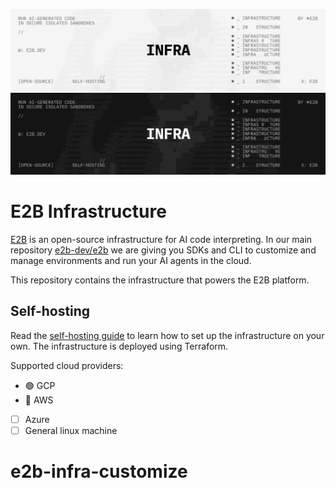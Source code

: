 ![E2B Infra Preview Light](/readme-assets/infra-light.png#gh-light-mode-only)
![E2B Infra Preview Dark](/readme-assets/infra-dark.png#gh-dark-mode-only)

# E2B Infrastructure

[E2B](https://e2b.dev) is an open-source infrastructure for AI code interpreting. In our main repository [e2b-dev/e2b](https://github.com/e2b-dev/E2B) we are giving you SDKs and CLI to customize and manage environments and run your AI agents in the cloud.

This repository contains the infrastructure that powers the E2B platform.

## Self-hosting

Read the [self-hosting guide](./self-host.md) to learn how to set up the infrastructure on your own. The infrastructure is deployed using Terraform.

Supported cloud providers:
- 🟢 GCP
- 🚧 AWS
- [ ] Azure
- [ ] General linux machine
# e2b-infra-customize
